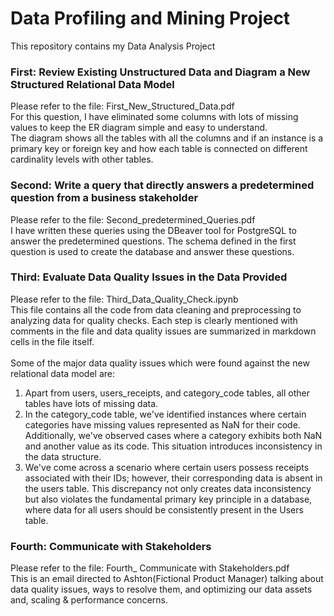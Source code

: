# Data Profiling and Mining Project
This repository contains my Data Analysis Project

### First: Review Existing Unstructured Data and Diagram a New Structured Relational Data Model
Please refer to the file: First_New_Structured_Data.pdf<br>
For this question, I have eliminated some columns with lots of missing values to keep the ER diagram simple and easy to understand. <br>
The diagram shows all the tables with all the columns and if an instance is a primary key or foreign key and how each table is connected on different cardinality levels with other tables.

### Second: Write a query that directly answers a predetermined question from a business stakeholder
Please refer to the file: Second_predetermined_Queries.pdf<br>
I have written these queries using the DBeaver tool for PostgreSQL to answer the predetermined questions. The schema defined in the first question is used to create the database and answer these questions.<br>

### Third: Evaluate Data Quality Issues in the Data Provided
Please refer to the file: Third_Data_Quality_Check.ipynb<br>
This file contains all the code from data cleaning and preprocessing to analyzing data for quality checks. Each step is clearly mentioned with comments in the file and data quality issues are summarized in markdown cells in the file itself.<br><br>
Some of the major data quality issues which were found against the new relational data model are:
1) Apart from users, users_receipts, and category_code tables, all other tables have lots of missing data.
2) In the category_code table, we've identified instances where certain categories have missing values represented as NaN for their code. Additionally, we've observed cases where a category exhibits both NaN and another value as its code. This situation introduces inconsistency in the data structure.
3) We've come across a scenario where certain users possess receipts associated with their IDs; however, their corresponding data is absent in the users table. This discrepancy not only creates data inconsistency but also violates the fundamental primary key principle in a database, where data for all users should be consistently present in the Users table.

### Fourth: Communicate with Stakeholders
Please refer to the file: Fourth_ Communicate with Stakeholders.pdf<br>
This is an email directed to Ashton(Fictional Product Manager) talking about data quality issues, ways to resolve them, and optimizing our data assets and, scaling & performance concerns.<br>
